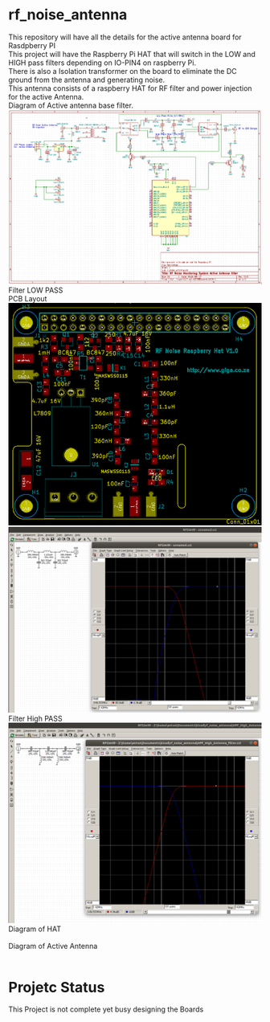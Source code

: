# rf_noise_antenna
This repository will have all the details for the active antenna board for Rasdpberry PI<br>
This project will have the Raspberry Pi HAT that will switch in the LOW and HIGH pass filters depending on IO-PIN4 on raspberry Pi.<br>
There is also a Isolation transformer on the board to eliminate the DC ground from the antenna and generating noise.<br>
This antenna consists of a raspberry HAT for RF filter and power injection for the active Antenna.<br>
Diagram of Active antenna base filter.
![Diagram](doc/rf_noise_pi_hat_sch_v1.png?raw=true "Diagram")<br>
Filter LOW PASS<br>
PCB Layout<br>
![Filter 1](doc/rf_noise_pi_hat_v1_pcb.png?raw=true "PCB Layout")<br>
![Filter 1](doc/rf_noise_antenna_filter_1.png?raw=true "Filter 1")<br>
Filter High PASS<br>
![Filter 2](doc/rf_noise_antenna_filter_2.png?raw=true "Filter 2")<br>
Diagram of HAT<br>
<br>
Diagram of Active Antenna<br>
<br>
# Projetc Status
This Project is not complete yet busy designing the Boards

